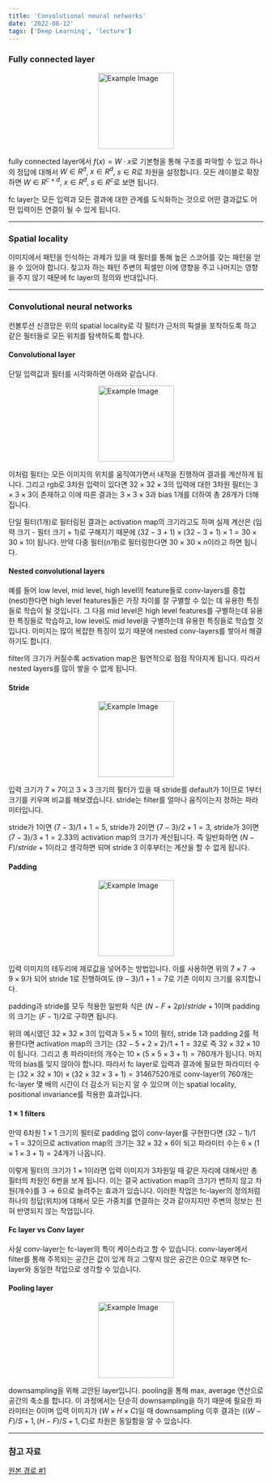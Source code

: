 ```yaml
---
title: 'Convolutional neural networks'
date: '2022-08-12'
tags: ['Deep Learning', 'lecture']
---
```


### Fully connected layer

<img src="https://i.sstatic.net/BVZro.png" alt="Example Image" style="display: block; margin: 0 auto; height:150;" />

fully connected layer에서 $f(x) = W \cdot x$로 기본형을 통해 구조를 파악할 수 있고 하나의 정답에 대해서 $W \in R^d$, $x \in R^d$, $s \in R$로 차원을 설정합니다. 모든 레이블로 확장하면 $W \in R^{c \times d}$, $x \in R^d$, $s \in R^c$로 보면 됩니다.

fc layer는 모든 입력과 모든 결과에 대한 관계를 도식화하는 것으로 어떤 결과값도 어떤 입력이든 연결이 될 수 있게 됩니다.

---

### Spatial locality

이미지에서 패턴을 인식하는 과제가 있을 때 필터를 통해 높은 스코어를 갖는 패턴을 얻을 수 있어야 합니다. 찾고자 하는 패턴 주변의 픽셀만 이에 영향을 주고 나머지는 영향을 주지 않기 때문에 fc layer의 정의와 반대입니다.

---

### Convolutional neural networks

컨볼루션 신경망은 위의 spatial locality로 각 필터가 근처의 픽셀을 포착하도록 하고 같은 필터들로 모든 위치를 탐색하도록 합니다.

#### Convolutional layer

단일 입력값과 필터를 시각화하면 아래와 같습니다.

<img src="https://stanford.edu/~shervine/teaching/cs-230/illustrations/convolution-layer-a.png?1c517e00cb8d709baf32fc3d39ebae67" alt="Example Image" style="display: block; margin: 0 auto; height:150;" />

이처럼 필터는 모든 이미지의 위치를 움직여가면서 내적을 진행하여 결과를 계산하게 됩니다. 그리고 rgb로 3차원 입력이 있다면 $32 \times 32 \times 3$의 입력에 대한 3차원 필터는 $3 \times 3 \times 3$이 존재하고 이에 따른 결과는 $3 \times 3 \times 3$과 bias 1개를 더하여 총 28개가 더해집니다.

단일 필터(1개)로 필터링된 결과는 activation map의 크기라고도 하며 실제 계산은 (입력 크기 - 필터 크기 + 1)로 구해지기 때문에 $(32 - 3 + 1) \times (32 - 3 + 1) \times 1=30 \times 30 \times 1$이 됩니다. 만약 다중 필터($n$개)로 필터링한다면 $30 \times 30 \times n$이라고 하면 됩니다.

#### Nested convolutional layers

예를 들어 low level, mid level, high level의 feature들로 conv-layers를 중첩(nest)한다면 high level features들은 가장 차이를 잘 구별할 수 있는 데 유용한 특징들로 학습이 될 것입니다. 그 다음 mid level은 high level features를 구별하는데 유용한 특징들로 학습하고, low level도 mid level을 구별하는데 유용한 특징들로 학습할 것입니다. 이미지는 많이 복잡한 특징이 있기 때문에 nested conv-layers를 쌓아서 해결하기도 합니다.

filter의 크기가 커질수록 activation map은 필연적으로 점점 작아지게 됩니다. 따라서 nested layers를 많이 쌓을 수 없게 됩니다.

#### Stride

<img src="https://www.baeldung.com/wp-content/uploads/sites/4/2023/10/Screenshot-2023-10-10-at-1.11.45-PM.png" alt="Example Image" style="display: block; margin: 0 auto; height:150;" />

입력 크기가 $7 \times 7$이고 $3 \times 3$ 크기의 필터가 있을 때 stride를 default가 1이므로 1부터 크기를 키우며 비교를 해보겠습니다. stride는 filter를 얼마나 움직이는지 정하는 파라미터입니다.

stride가 1이면 $(7 - 3) / 1 + 1 = 5$, stride가 2이면 $(7-3)/2 + 1 = 3$, stride가 3이면 $(7-3)/3+1 = 2.33$의 activation map의 크기가 계산됩니다. 즉 일반화하면 $(N-F)/stride + 1$이라고 생각하면 되며 stride 3 이후부터는 계산을 할 수 없게 됩니다.

#### Padding

<img src="https://blog.kakaocdn.net/dna/bFhpps/btsJxT5akay/AAAAAAAAAAAAAAAAAAAAAHApT9PIt3ZMJizhIBTNBulAfCd7Nf01eg62_NIcfanF/img.png?credential=yqXZFxpELC7KVnFOS48ylbz2pIh7yKj8&expires=1761922799&allow_ip=&allow_referer=&signature=A2Eh0611xW8tpSX7uJQLPrWCLdc%3D" alt="Example Image" style="display: block; margin: 0 auto; height:150;" />

입력 이미지의 테두리에 제로값을 넣어주는 방법입니다. 이를 사용하면 위의 $7 \times 7 \rightarrow 9 \times 9$가 되어 stride 1로 진행하여도 $(9-3)/1 + 1 = 7$로 기존 이미지 크기를 유지합니다.

padding과 stride를 모두 적용한 일반화 식은 $(N-F+2p) / stride + 1$이며 padding의 크기는 $(F-1)/2$로 구하면 됩니다.

위의 예시였던 $32 \times 32 \times 3$의 입력과 $5 \times 5 \times 10$의 필터, stride 1과 padding 2를 적용한다면 activation map의 크기는 $(32 - 5 + 2 \times 2) / 1 + 1 = 32$로 즉 $32 \times 32 \times 10$이 됩니다. 그리고 총 파라미터의 개수는 $10 \times (5 \times 5 \times 3 + 1) = 760$개가 됩니다. 마지막의 bias를 잊지 않아야 합니다. 따라서 fc layer로 입력과 결과에 필요한 파라미터 수는 $(32 \times 32 \times 10) \times (32 \times 32 \times 3 + 1) = 31467520$개로 conv-layer의 $760$개는 fc-layer 몇 배의 시간이 더 감소가 되는지 알 수 있으며 이는 spatial locality, positional invariance를 적용한 효과입니다.

#### $1 \times 1$ filters

만약 6차원 $1 \times 1$ 크기의 필터로 padding 없이 conv-layer를 구현한다면 $(32-1)/1+1 = 32$이므로 activation map의 크기는 $32 \times 32 \times 6$이 되고 파라미터 수는 $6 \times (1 \times 1 \times 3 + 1) = 24$개가 나옵니다.

이렇게 필터의 크기가 $1 \times 1$이라면 입력 이미지가 3차원일 때 같은 자리에 대해서만 총 필터의 차원인 6번을 보게 됩니다. 이는 결국 activation map의 크기가 변하지 않고 차원(개수)를 $3 \rightarrow 6$으로 늘려주는 효과가 있습니다. 이러한 작업은 fc-layer의 정의처럼 하나의 정답(위치)에 대해서 모든 가중치를 연결하는 것과 같아지지만 주변의 정보는 전혀 반영되지 않는 작업입니다.

#### Fc layer vs Conv layer

사실 conv-layer는 fc-layer의 특이 케이스라고 할 수 있습니다. conv-layer에서 filter를 통해 주목되는 공간은 값이 있게 하고 그렇지 않은 공간은 0으로 채우면 fc-layer와 동일한 작업으로 생각할 수 있습니다.

#### Pooling layer

<img src="https://www.researchgate.net/publication/340812216/figure/fig4/AS:928590380138496@1598404607456/Pooling-layer-operation-oproaches-1-Pooling-layers-For-the-function-of-decreasing-the.png" alt="Example Image" style="display: block; margin: 0 auto; height:150;" />

downsampling을 위해 고안된 layer입니다. pooling을 통해 max, average 연산으로 공간의 축소를 합니다. 이 과정에서는 단순히 downsampling을 하기 때문에 필요한 파라미터는 0이며 입력 이미지가 $(W \times H \times C)$일 때 downsampling 이후 결과는 $((W-F)/S + 1, (H-F)/S + 1, C)$로 차원은 동일함을 알 수 있습니다.

---

### 참고 자료

[원본 경로 #1](https://youtu.be/gJZ90HPstrs?si=_D02I8LdEZFKvWpw)